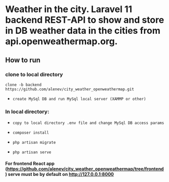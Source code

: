 # Weather in the city. Laravel 11 backend REST-API to show and store in DB weather data in the cities from api.openweathermap.org. 

## How to run

### clone to local directory
`clone -b backend https://github.com/alenev/city_weather_openweathermap.git`

- `create MySql DB and run MySql local server (XAMMP or other)`

### In local directory:

- `copy to local directory .env file and change MySql DB access params`

- `composer install`

- `php artisan migrate`

- `php artisan serve`

#### For frontend React app (https://github.com/alenev/city_weather_openweathermap/tree/frontend) serve must be by default on http://127.0.0.1:8000 